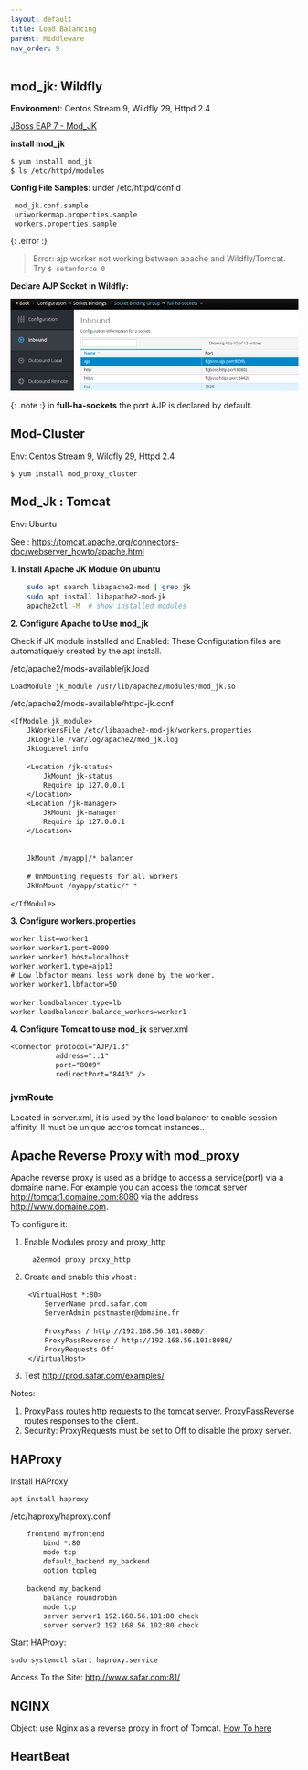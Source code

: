 ```yaml
---
layout: default
title: Load Balancing
parent: Middleware
nav_order: 9
---
```



## mod_jk: Wildfly
**Environment**: Centos Stream 9, Wildfly 29, Httpd 2.4

[JBoss EAP 7 - Mod_JK](https://access.redhat.com/documentation/en-us/red_hat_jboss_enterprise_application_platform/7.4/html/configuration_guide/configuring_high_availability#mod_jk-config)

**install mod_jk** 

	$ yum install mod_jk
	$ ls /etc/httpd/modules

**Config File Samples**: under /etc/httpd/conf.d

	 mod_jk.conf.sample
	 uriworkermap.properties.sample
	 workers.properties.sample

{: .error :}
> Error: ajp worker not working between apache and Wildfly/Tomcat.	
> Try `$ setenforce 0`


**Declare AJP Socket in Wildfly:**  

![alt](/docs/images/wildfly-29-sockets.png)

{: .note :}
in **full-ha-sockets** the port AJP is declared by default.


## Mod-Cluster
Env: Centos Stream 9, Wildfly 29, Httpd 2.4

	$ yum install mod_proxy_cluster


## Mod_Jk : Tomcat
Env: Ubuntu 

See : https://tomcat.apache.org/connectors-doc/webserver_howto/apache.html

**1. Install Apache JK Module On ubuntu**
```sh
	sudo apt search libapache2-mod | grep jk
	sudo apt install libapache2-mod-jk
	apache2ctl -M  # show installed modules
```

**2. Configure Apache to Use mod_jk**

Check if JK module installed and Enabled: These Configutation files are automatiquely created by the apt install. 

/etc/apache2/mods-available/jk.load

	LoadModule jk_module /usr/lib/apache2/modules/mod_jk.so

/etc/apache2/mods-available/httpd-jk.conf

	<IfModule jk_module>
	    JkWorkersFile /etc/libapache2-mod-jk/workers.properties
	    JkLogFile /var/log/apache2/mod_jk.log
	    JkLogLevel info

	    <Location /jk-status>
	        JkMount jk-status
	        Require ip 127.0.0.1
	    </Location>
	    <Location /jk-manager>
	        JkMount jk-manager
	        Require ip 127.0.0.1
	    </Location>

	    
	    JkMount /myapp|/* balancer

	    # UnMounting requests for all workers
	    JkUnMount /myapp/static/* *

	</IfModule>

**3. Configure workers.properties**

	worker.list=worker1
	worker.worker1.port=8009
	worker.worker1.host=localhost
	worker.worker1.type=ajp13
	# Low lbfactor means less work done by the worker.
	worker.worker1.lbfactor=50

	worker.loadbalancer.type=lb
	worker.loadbalancer.balance_workers=worker1


**4. Configure Tomcat to use mod_jk**
server.xml

    <Connector protocol="AJP/1.3"
               address="::1"
               port="8009"
               redirectPort="8443" />


### jvmRoute  
Located in server.xml, it is used by the load balancer to enable session affinity. Il must be unique accros tomcat instances..


## Apache Reverse Proxy with mod_proxy
Apache reverse proxy is used as a bridge to access a service(port) via a domaine name. For example you can access the tomcat server http://tomcat1.domaine.com:8080 via the address http://www.domaine.com.

To configure it:

1. Enable Modules proxy and proxy_http

		 a2enmod proxy proxy_http
2. Create and enable this vhost : 
	
		<VirtualHost *:80>
		    ServerName prod.safar.com 
		    ServerAdmin postmaster@domaine.fr
		 
		    ProxyPass / http://192.168.56.101:8080/
		    ProxyPassReverse / http://192.168.56.101:8080/
		    ProxyRequests Off
		</VirtualHost>

3. Test http://prod.safar.com/examples/

Notes:

1. ProxyPass routes http requests to the tomcat server. ProxyPassReverse routes responses to the client.
2. Security: ProxyRequests must be set to Off to disable the proxy server.





## HAProxy
Install HAProxy

	apt install haproxy

/etc/haproxy/haproxy.conf 
```	
	frontend myfrontend
        bind *:80
        mode tcp
        default_backend my_backend
        option tcplog

	backend my_backend
        balance roundrobin
        mode tcp
        server server1 192.168.56.101:80 check
        server server2 192.168.56.102:80 check
```	

Start HAProxy:

	sudo systemctl start haproxy.service 

Access To the Site: http://www.safar.com:81/

## NGINX
Object: use Nginx as a reverse proxy in front of Tomcat. [How To here](/docs/middleware/nginx)

## HeartBeat

